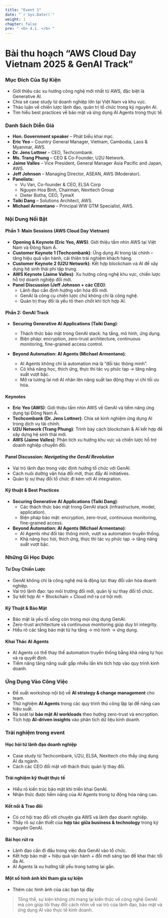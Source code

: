 ```yaml
---
title: "Event 1"
date: "`r Sys.Date()`"
weight: 1
chapter: false
pre: " <b> 4.1. </b> "
---
```




# Bài thu hoạch “AWS Cloud Day Vietnam 2025 & GenAI Track”

### Mục Đích Của Sự Kiện

- Giới thiệu các xu hướng công nghệ mới nhất từ AWS, đặc biệt là Generative AI.
- Chia sẻ case study từ doanh nghiệp lớn tại Việt Nam và khu vực.
- Thảo luận về chiến lược lãnh đạo, quản trị tổ chức trong kỷ nguyên AI.
- Tìm hiểu best practices về bảo mật và ứng dụng AI Agents trong thực tế.

### Danh Sách Diễn Giả

- **Hon. Government speaker** – Phát biểu khai mạc.
- **Eric Yeo** – Country General Manager, Vietnam, Cambodia, Laos & Myanmar, AWS.
- **Dr. Jens Lottner** – CEO, Techcombank.
- **Ms. Trang Phung** – CEO & Co-Founder, U2U Network.
- **Jaime Valles** – Vice President, General Manager Asia Pacific and Japan, AWS.
- **Jeff Johnson** – Managing Director, ASEAN, AWS (Moderator).
- **Panelists:**
    - Vu Van, Co-founder & CEO, ELSA Corp
    - Nguyen Hoa Binh, Chairman, Nexttech Group
    - Dieter Botha, CEO, TymeX
- **Taiki Dang** – Solutions Architect, AWS.
- **Michael Armentano** – Principal WW GTM Specialist, AWS.

### Nội Dung Nổi Bật
#### Phần 1: Main Sessions (AWS Cloud Day Vietnam)

- **Opening & Keynote (Eric Yeo, AWS)**: Giới thiệu tầm nhìn AWS tại Việt Nam và Đông Nam Á.
- **Customer Keynote 1 (Techcombank)**: Ứng dụng AI trong tài chính – tăng hiệu quả vận hành, cải thiện trải nghiệm khách hàng.
- **Customer Keynote 2 (U2U Network)**: Kết hợp blockchain và AI để xây dựng hệ sinh thái phi tập trung.
- **AWS Keynote (Jaime Valles)**: Xu hướng công nghệ khu vực, chiến lược hỗ trợ doanh nghiệp đổi mới.
- **Panel Discussion (Jeff Johnson + các CEO)**:
    - Lãnh đạo cần định hướng văn hóa đổi mới.
    - GenAI là công cụ chiến lược chứ không chỉ là công nghệ.
    - Quản trị thay đổi là yếu tố then chốt khi tích hợp AI.

#### Phần 2: GenAI Track

- **Securing Generative AI Applications (Taiki Dang)**:
    - Thách thức bảo mật trong GenAI stack: hạ tầng, mô hình, ứng dụng.
    - Biện pháp: encryption, zero-trust architecture, continuous monitoring, fine-grained access control.

- **Beyond Automation: AI Agents (Michael Armentano)**:
    - AI Agents không chỉ là automation mà là “đối tác thông minh”.
    - Có khả năng học, thích ứng, thực thi tác vụ phức tạp → tăng năng suất vượt bậc.
    - Mở ra tương lai nơi AI nhân lên năng suất lao động thay vì chỉ tối ưu hóa.
  
#### Keynotes

- **Eric Yeo (AWS)**: Giới thiệu tầm nhìn AWS về GenAI và tiềm năng ứng dụng tại Đông Nam Á.
- **Techcombank (Dr. Jens Lottner)**: Chia sẻ kinh nghiệm ứng dụng AI trong dịch vụ tài chính.
- **U2U Network (Trang Phung)**: Trình bày cách blockchain & AI kết hợp để xây dựng hệ sinh thái mới.
- **AWS (Jaime Valles)**: Phân tích xu hướng khu vực và chiến lược hỗ trợ doanh nghiệp chuyển đổi.

#### Panel Discussion: *Navigating the GenAI Revolution*

- Vai trò lãnh đạo trong việc định hướng tổ chức với GenAI.
- Cách nuôi dưỡng văn hóa đổi mới, thúc đẩy AI initiatives.
- Quản lý sự thay đổi tổ chức đi kèm với AI integration.

#### Kỹ thuật & Best Practices

- **Securing Generative AI Applications (Taiki Dang)**:
    - Các thách thức bảo mật trong GenAI stack (infrastructure, model, application).
    - Biện pháp bảo mật: encryption, zero-trust, continuous monitoring, fine-grained access.
- **Beyond Automation: AI Agents (Michael Armentano)**:
    - AI Agents như đối tác thông minh, vượt xa automation truyền thống.
    - Khả năng học hỏi, thích ứng, thực thi tác vụ phức tạp → tăng năng suất vượt bậc.

### Những Gì Học Được

#### Tư Duy Chiến Lược

- GenAI không chỉ là công nghệ mà là động lực thay đổi văn hóa doanh nghiệp.
- Vai trò lãnh đạo: tạo môi trường đổi mới, quản lý sự thay đổi tổ chức.
- Sự kết hợp AI + Blockchain + Cloud mở ra cơ hội mới.

#### Kỹ Thuật & Bảo Mật

- Bảo mật là yếu tố sống còn trong mọi ứng dụng GenAI.
- Zero-trust architecture và continuous monitoring giúp duy trì integrity.
- Hiểu rõ các tầng bảo mật từ hạ tầng → mô hình → ứng dụng.

#### Khai Thác AI Agents

- AI Agents có thể thay thế automation truyền thống bằng khả năng tự học và ra quyết định.
- Tiềm năng tăng năng suất gấp nhiều lần khi tích hợp vào quy trình kinh doanh.

### Ứng Dụng Vào Công Việc

- Đề xuất workshop nội bộ về **AI strategy & change management** cho team.
- Thử nghiệm **AI Agents** trong các quy trình thủ công lặp lại để nâng cao hiệu suất.
- Rà soát lại **bảo mật AI workloads** theo hướng zero-trust và encryption.
- Tích hợp **AI-driven insights** vào phân tích dữ liệu kinh doanh.

### Trải nghiệm trong event

#### Học hỏi từ lãnh đạo doanh nghiệp
- Case study từ Techcombank, U2U, ELSA, Nexttech cho thấy ứng dụng AI đa ngành.
- Cách các CEO đối mặt với thách thức quản lý thay đổi.

#### Trải nghiệm kỹ thuật thực tế
- Hiểu rõ kiến trúc bảo mật khi triển khai GenAI.
- Nhận thức được tiềm năng của AI Agents trong tự động hóa nâng cao.

#### Kết nối & Trao đổi
- Có cơ hội trao đổi với chuyên gia AWS và lãnh đạo doanh nghiệp.
- Thấy rõ sự cần thiết của **hợp tác giữa business & technology** trong kỷ nguyên GenAI.

#### Bài học rút ra
- Lãnh đạo cần đi đầu trong việc đưa GenAI vào tổ chức.
- Kết hợp bảo mật + hiệu quả vận hành + đổi mới sáng tạo để khai thác tối đa AI.
- AI Agents là xu hướng tất yếu trong tương lai gần.

#### Một số hình ảnh khi tham gia sự kiện
* Thêm các hình ảnh của các bạn tại đây

> Tổng thể, sự kiện không chỉ mang lại kiến thức về công nghệ GenAI mà còn giúp tôi thay đổi cách nhìn về vai trò của lãnh đạo, bảo mật và ứng dụng AI vào thực tế kinh doanh.
